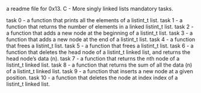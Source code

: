 a readme file for 0x13. C - More singly linked lists mandatory tasks.

task 0 - a function that prints all the elements of a listint_t list.
task 1 - a function that returns the number of elements in a linked listint_t list.
task 2 - a function that adds a new node at the beginning of a listint_t list.
task 3 - a function that adds a new node at the end of a listint_t list.
task 4 - a function that frees a listint_t list.
task 5 - a function that frees a listint_t list.
task 6 - a function that deletes the head node of a listint_t linked list, and returns the head node’s data (n).
task 7 - a function that returns the nth node of a listint_t linked list.
task 8 - a function that returns the sum of all the data (n) of a listint_t linked list.
task 9 - a function that inserts a new node at a given position.
task 10 - a function that deletes the node at index index of a listint_t linked list.
